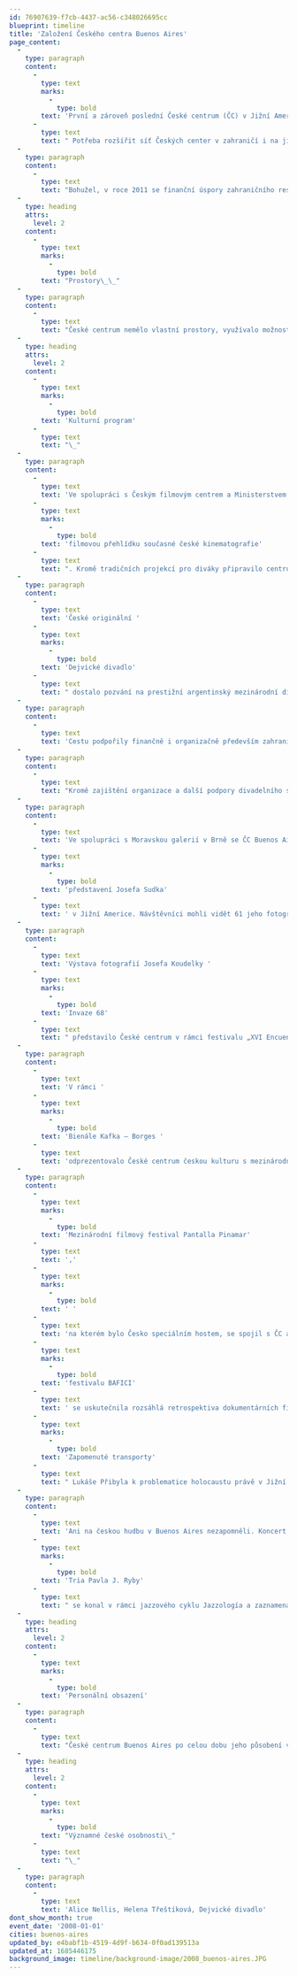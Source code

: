 ```yaml
---
id: 76907639-f7cb-4437-ac56-c348026695cc
blueprint: timeline
title: 'Založení Českého centra Buenos Aires'
page_content:
  -
    type: paragraph
    content:
      -
        type: text
        marks:
          -
            type: bold
        text: 'První a zároveň poslední České centrum (ČC) v Jižní Americe bylo otevřeno v roce 2008.'
      -
        type: text
        text: " Potřeba rozšířit síť Českých center v zahraničí i na jihoamerický kontinent byla v danou dobu žádoucí a dala tak podnět ke vzniku centra.\_"
  -
    type: paragraph
    content:
      -
        type: text
        text: "Bohužel, v roce 2011 se finanční úspory zahraničního resortu dotkly i fungování ČC Buenos Aires, a to bylo z ekonomických důvodů zrušeno. Jeho aktivity převzalo distančně ČC Madrid.\_"
  -
    type: heading
    attrs:
      level: 2
    content:
      -
        type: text
        marks:
          -
            type: bold
        text: "Prostory\_\_"
  -
    type: paragraph
    content:
      -
        type: text
        text: "České centrum nemělo vlastní prostory, využívalo možnosti užití kanceláře na Velvyslanectví České republiky v Buenos Aires.\_"
  -
    type: heading
    attrs:
      level: 2
    content:
      -
        type: text
        marks:
          -
            type: bold
        text: 'Kulturní program'
      -
        type: text
        text: "\_"
  -
    type: paragraph
    content:
      -
        type: text
        text: 'Ve spolupráci s Českým filmovým centrem a Ministerstvem kultury ČR (MK ČR) uspořádalo ČC Buenos Aires při příležitosti svého zahájení rozsáhlou '
      -
        type: text
        marks:
          -
            type: bold
        text: 'filmovou přehlídku současné české kinematografie'
      -
        type: text
        text: ". Kromě tradičních projekcí pro diváky připravilo centrum také projekce pro místní distributory a další filmové profesionály. Přehlídku zahájila gala projekce filmu Tajnosti za osobní účasti režisérky Alice Nellis.\_\_"
  -
    type: paragraph
    content:
      -
        type: text
        text: 'České originální '
      -
        type: text
        marks:
          -
            type: bold
        text: 'Dejvické divadlo'
      -
        type: text
        text: " dostalo pozvání na prestižní argentinský mezinárodní divadelní festival FIBA. Jako jediný zástupce Česka uspělo ve velké konkurenci právě Dejvické divadlo s hrou Černá díra v režii Jiřího Havelky. V Buenos Aires se odehrála tři představení před zcela vyprodaným divadlem Sarmiento.\_\_"
  -
    type: paragraph
    content:
      -
        type: text
        text: 'Cestu podpořily finančně i organizačně především zahraniční odbor MK ČR, České centrum Buenos Aires, Velvyslanectví České republiky v Argentině a další.'
  -
    type: paragraph
    content:
      -
        type: text
        text: "Kromě zajištění organizace a další podpory divadelního souboru uspořádalo ČC jako součást doprovodného programu festivalu i literární čtení Zahradní slavnosti Václava Havla.\_"
  -
    type: paragraph
    content:
      -
        type: text
        text: 'Ve spolupráci s Moravskou galerií v Brně se ČC Buenos Aires podařilo uspořádat vůbec první '
      -
        type: text
        marks:
          -
            type: bold
        text: 'představení Josefa Sudka'
      -
        type: text
        text: ' v Jižní Americe. Návštěvníci mohli vidět 61 jeho fotografií. Asi čtyři desítky snímků vyšly také v katalogu s doprovodným textem brněnského kurátora Antonína Dufka.'
  -
    type: paragraph
    content:
      -
        type: text
        text: 'Výstava fotografií Josefa Koudelky '
      -
        type: text
        marks:
          -
            type: bold
        text: 'Invaze 68'
      -
        type: text
        text: " představilo České centrum v rámci festivalu „XVI Encuentros Abiertos – Festival de la Luz“.\_\_"
  -
    type: paragraph
    content:
      -
        type: text
        text: 'V rámci '
      -
        type: text
        marks:
          -
            type: bold
        text: 'Bienále Kafka – Borges '
      -
        type: text
        text: 'odprezentovalo České centrum českou kulturu s mezinárodním odborným sympoziem.'
  -
    type: paragraph
    content:
      -
        type: text
        marks:
          -
            type: bold
        text: 'Mezinárodní filmový festival Pantalla Pinamar'
      -
        type: text
        text: ','
      -
        type: text
        marks:
          -
            type: bold
        text: ' '
      -
        type: text
        text: 'na kterém bylo Česko speciálním hostem, se spojil s ČC a představil celou řadu českých filmů. Na '
      -
        type: text
        marks:
          -
            type: bold
        text: 'festivalu BAFICI'
      -
        type: text
        text: ' se uskutečnila rozsáhlá retrospektiva dokumentárních filmů Heleny Třeštíkové, na jejíž účasti se podílelo právě ČC. Projekce dokumentů '
      -
        type: text
        marks:
          -
            type: bold
        text: 'Zapomenuté transporty'
      -
        type: text
        text: " Lukáše Přibyla k problematice holocaustu právě v Jižní Americe měla neskutečný ohlas převážně mezi krajanskou komunitou.\_"
  -
    type: paragraph
    content:
      -
        type: text
        text: 'Ani na českou hudbu v Buenos Aires nezapomněli. Koncert '
      -
        type: text
        marks:
          -
            type: bold
        text: 'Tria Pavla J. Ryby'
      -
        type: text
        text: " se konal v rámci jazzového cyklu Jazzología a zaznamenal obrovský úspěch.\_"
  -
    type: heading
    attrs:
      level: 2
    content:
      -
        type: text
        marks:
          -
            type: bold
        text: 'Personální obsazení'
  -
    type: paragraph
    content:
      -
        type: text
        text: "České centrum Buenos Aires po celou dobu jeho působení vedla Daniela Čapková.\_\_"
  -
    type: heading
    attrs:
      level: 2
    content:
      -
        type: text
        marks:
          -
            type: bold
        text: "Významné české osobnosti\_"
      -
        type: text
        text: "\_"
  -
    type: paragraph
    content:
      -
        type: text
        text: 'Alice Nellis, Helena Třeštíková, Dejvické divadlo'
dont_show_month: true
event_date: '2008-01-01'
cities: buenos-aires
updated_by: e4babf1b-4519-4d9f-b634-0f0ad139513a
updated_at: 1685446175
background_image: timeline/background-image/2008_buenos-aires.JPG
---
```

